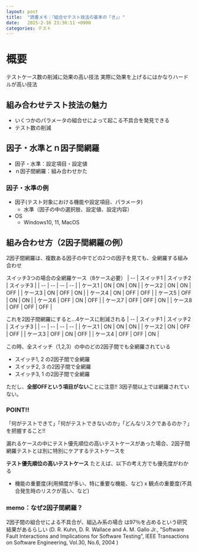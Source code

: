 ```yaml
---
layout: post
title:  "読書メモ：『組合せテスト技法の基本の「き」』"
date:   2025-2-16 23:30:11 +0900
categories: テスト
---
```


# 概要
テストケース数の削減に効果の高い技法
実際に効果を上げるにはかなりハードルが高い技法

## 組み合わせテスト技法の魅力
- いくつかのパラメータの組合せによって起こる不具合を発見できる
- テスト数の削減

## 因子・水準とｎ因子間網羅
- 因子・水準：設定項目・設定値
- ｎ因子間網羅：組み合わせかた

### 因子・水準の例
- 因子(テスト対象における機能や設定項目、パラメータ)
  - 水準（因子の中の選択肢、設定値、設定内容）
- OS
  - Windows10, 11, MacOS

## 組み合わせ方（2因子間網羅の例）
2因子間網羅は、複数ある因子の中でどの2つの因子を見ても、全網羅する組み合わせ

スイッチ3つの場合の全網羅ケース（8ケース必要）
| -- | スイッチ1 | スイッチ2 | スイッチ3 | 
| -- | -- | -- | -- |
| ケース1 | ON | ON | ON |
| ケース2 | ON | ON | OFF |
| ケース3 | ON | OFF | ON |
| ケース4 | ON | OFF | OFF |
| ケース5 | OFF | ON | ON |
| ケース6 | OFF | ON | OFF |
| ケース7 | OFF | OFF | ON |
| ケース8 | OFF | OFF | OFF |

これを2因子間網羅にすると...4ケースに削減される
| -- | スイッチ1 | スイッチ2 | スイッチ3 | 
| -- | -- | -- | -- |
| ケース1 | ON | ON | ON |
| ケース2 | ON | OFF | OFF |
| ケース3 | OFF | ON | OFF |
| ケース4 | OFF | OFF | ON |

この時、全スイッチ（1,2,3）の中のどの2因子間でも全網羅されている
- スイッチ1, 2 の2因子間で全網羅
- スイッチ2, 3 の2因子間で全網羅
- スイッチ3, 1 の2因子間で全網羅

ただし、**全部OFFという項目がない**ことに注意!!
3因子間以上では網羅されていない。

### POINT!!
「何がテストできて」「何がテストできないのか」「どんなリスクであるのか？」を把握すること!!

漏れるケースの中にテスト優先順位の高いテストケースがあった場合、2因子間網羅テストとは別に特別にケアするテストケースを

**テスト優先順位の高いテストケース**
たとえば、以下の考え方でも優先度がわかる
- 機能の重要度(利用頻度が多い、特に重要な機能、など) x 観点の重要度(不具合発生時のリスクが高い、など)

### memo：なぜ2因子間網羅？
2因子間の組合せによる不具合が、組込み系の場合  は97％を占めるという研究結果があるらしい
(D. R. Kuhn, D. R. Wallace and A. M. Gallo Jr., ”Software Fault Interactions and Implications for  Software Testing”, IEEE Transactions on Software Engineering, Vol.30, No.6, 2004 )


